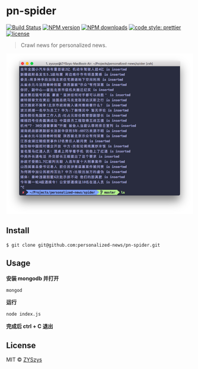 # pn-spider

[![Build Status](https://travis-ci.org/personalized-news/pn-spider.svg?branch=master)](https://travis-ci.org/personalized-news/pn-spider)
[![NPM version](https://img.shields.io/npm/v/pn-spider.svg?style=flat)](https://npmjs.com/package/pn-spider)
[![NPM downloads](https://img.shields.io/npm/dm/pn-spider.svg?style=flat)](https://npmjs.com/package/pn-spider)
[![code style: prettier](https://img.shields.io/badge/code_style-prettier-ff69b4.svg?style=flat)](https://github.com/prettier/prettier)
[![license](https://img.shields.io/github/license/personalized-news/pn-spider.svg)](https://github.com/personalized-news/pn-spider/blob/master/LICENSE)

> Crawl news for personalized news.

![](/screenshot.png)

## Install

```
$ git clone git@github.com:personalized-news/pn-spider.git
```


## Usage

**安装 mongodb 并打开**
```sh
mongod
```

**运行**
```sh
node index.js
```

**完成后 ctrl + C 退出**


## License

MIT © [ZYSzys](https://github.com/ZYSzys)
